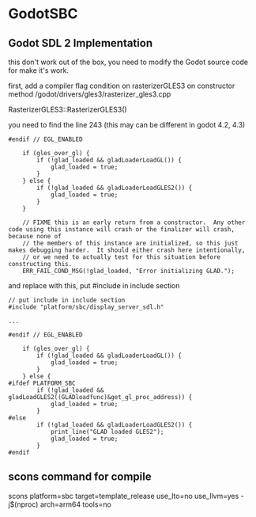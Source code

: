 # GodotSBC
## Godot SDL 2 Implementation

this don't work out of the box, you need to modify the Godot source code for make it's work.

first, add a compiler flag condition on rasterizerGLES3 on constructor method
/godot/drivers/gles3/rasterizer_gles3.cpp 

RasterizerGLES3::RasterizerGLES3()

you need to find the line 243 (this may can be different in godot 4.2, 4.3)

```
#endif // EGL_ENABLED

	if (gles_over_gl) {
		if (!glad_loaded && gladLoaderLoadGL()) {
			glad_loaded = true;
		}
	} else {
		if (!glad_loaded && gladLoaderLoadGLES2()) {
			glad_loaded = true;
		}
	}

	// FIXME this is an early return from a constructor.  Any other code using this instance will crash or the finalizer will crash, because none of
	// the members of this instance are initialized, so this just makes debugging harder.  It should either crash here intentionally,
	// or we need to actually test for this situation before constructing this.
	ERR_FAIL_COND_MSG(!glad_loaded, "Error initializing GLAD.");
```
and replace with this, put #include in include section

```
// put include in include section
#include "platform/sbc/display_server_sdl.h"

...

#endif // EGL_ENABLED

	if (gles_over_gl) {
		if (!glad_loaded && gladLoaderLoadGL()) {
			glad_loaded = true;
		}
	} else {
#ifdef PLATFORM_SBC
		if (!glad_loaded && gladLoadGLES2((GLADloadfunc)&get_gl_proc_address)) {
			glad_loaded = true;
		}
#else
		if (!glad_loaded && gladLoaderLoadGLES2()) {
			print_line("GLAD loaded GLES2");
			glad_loaded = true;
		}
#endif
```

## scons command for compile
scons platform=sbc target=template_release use_lto=no use_llvm=yes -j$(nproc) arch=arm64 tools=no		

